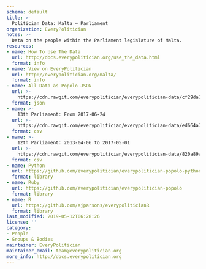 ```yaml
---
schema: default
title: >-
  Politician Data: Malta — Parliament
organization: EveryPolitician
notes: >-
  Data on the people within the Parliament legislature of Malta.
resources:
- name: How To Use The Data
  url: http://docs.everypolitician.org/use_the_data.html
  format: info
- name: View on EveryPolitician
  url: http://everypolitician.org/malta/
  format: info
- name: All Data as Popolo JSON
  url: >-
    https://cdn.rawgit.com/everypolitician/everypolitician-data/cf29da7475872d3675b32e94123f9f556c495524/data/Malta/Assembly/ep-popolo-v1.0.json
  format: json
- name: >-
    13th Parliament: From 2017-06-24
  url: >-
    https://cdn.rawgit.com/everypolitician/everypolitician-data/ed664a79e124172db6cc3833760fe05463946425/data/Malta/Assembly/term-13.csv
  format: csv
- name: >-
    12th Parliament: 2013-04-06 to 2017-05-01
  url: >-
    https://cdn.rawgit.com/everypolitician/everypolitician-data/820a89a161f8ee7cfca3bf642e91cf35a54846fe/data/Malta/Assembly/term-12.csv
  format: csv
- name: Python
  url: https://github.com/everypolitician/everypolitician-popolo-python
  format: library
- name: Ruby
  url: https://github.com/everypolitician/everypolitician-popolo
  format: library
- name: R
  url: https://github.com/ajparsons/everypoliticianR
  format: library
last_modified: 2019-05-12T06:28:26
license: ''
category:
- People
- Groups & Bodies
maintainer: EveryPolitician
maintainer_email: team@everypolitician.org
more_info: http://docs.everypolitician.org
---
```

